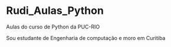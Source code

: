 # Rudi_Aulas_Python
Aulas do curso de Python da PUC-RIO

Sou estudante de Engenharia de computação e moro em Curitiba
